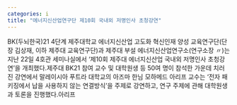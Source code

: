 ```yaml
---
categories: i
title: "에너지신산업연구단 제10회 국내외 저명인사 초청강연"
---
```

BK(두뇌한국)21 4단계 제주대학교 에너지신산업 고도화 혁신인재 양성 교육연구단(단장 김상재, 이하 제주대 교육연구단)과 제주대 부설 에너지신산업연구소(연구소장 〃)는 지난 22일 4호관 세미나실에서 ‘제10회 제주대 에너지신산업 국내외 저명인사 초청강연’을 개최했다.제주대 BK21 참여 교수 및 대학원생 등 50여 명이 참석한 가운데 치러진 강연에서 말레이시아 푸트라 대학교의 아즈마 한님 모하메드 아리프 교수는 ‘전자 패키징에서 납을 사용하지 않는 연결방식’을 주제로 강연하고, 연구 주제에 관해 대학원생과 토론을 진행했다.아리프